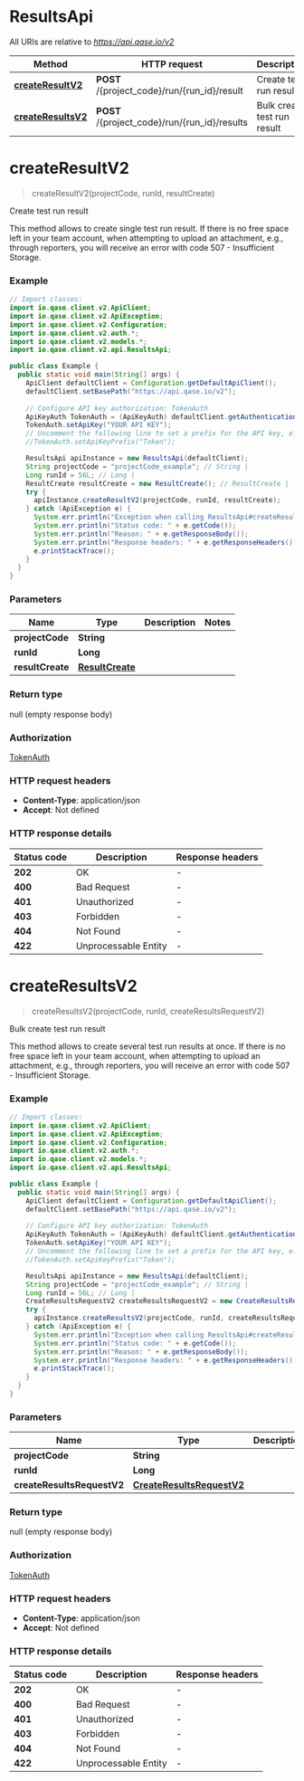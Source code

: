 # ResultsApi

All URIs are relative to *https://api.qase.io/v2*

| Method | HTTP request | Description |
|------------- | ------------- | -------------|
| [**createResultV2**](ResultsApi.md#createResultV2) | **POST** /{project_code}/run/{run_id}/result | Create test run result |
| [**createResultsV2**](ResultsApi.md#createResultsV2) | **POST** /{project_code}/run/{run_id}/results | Bulk create test run result |


<a id="createResultV2"></a>
# **createResultV2**
> createResultV2(projectCode, runId, resultCreate)

Create test run result

This method allows to create single test run result.  If there is no free space left in your team account, when attempting to upload an attachment, e.g., through reporters, you will receive an error with code 507 - Insufficient Storage. 

### Example
```java
// Import classes:
import io.qase.client.v2.ApiClient;
import io.qase.client.v2.ApiException;
import io.qase.client.v2.Configuration;
import io.qase.client.v2.auth.*;
import io.qase.client.v2.models.*;
import io.qase.client.v2.api.ResultsApi;

public class Example {
  public static void main(String[] args) {
    ApiClient defaultClient = Configuration.getDefaultApiClient();
    defaultClient.setBasePath("https://api.qase.io/v2");
    
    // Configure API key authorization: TokenAuth
    ApiKeyAuth TokenAuth = (ApiKeyAuth) defaultClient.getAuthentication("TokenAuth");
    TokenAuth.setApiKey("YOUR API KEY");
    // Uncomment the following line to set a prefix for the API key, e.g. "Token" (defaults to null)
    //TokenAuth.setApiKeyPrefix("Token");

    ResultsApi apiInstance = new ResultsApi(defaultClient);
    String projectCode = "projectCode_example"; // String | 
    Long runId = 56L; // Long | 
    ResultCreate resultCreate = new ResultCreate(); // ResultCreate | 
    try {
      apiInstance.createResultV2(projectCode, runId, resultCreate);
    } catch (ApiException e) {
      System.err.println("Exception when calling ResultsApi#createResultV2");
      System.err.println("Status code: " + e.getCode());
      System.err.println("Reason: " + e.getResponseBody());
      System.err.println("Response headers: " + e.getResponseHeaders());
      e.printStackTrace();
    }
  }
}
```

### Parameters

| Name | Type | Description  | Notes |
|------------- | ------------- | ------------- | -------------|
| **projectCode** | **String**|  | |
| **runId** | **Long**|  | |
| **resultCreate** | [**ResultCreate**](ResultCreate.md)|  | |

### Return type

null (empty response body)

### Authorization

[TokenAuth](../README.md#TokenAuth)

### HTTP request headers

 - **Content-Type**: application/json
 - **Accept**: Not defined

### HTTP response details
| Status code | Description | Response headers |
|-------------|-------------|------------------|
| **202** | OK |  -  |
| **400** | Bad Request |  -  |
| **401** | Unauthorized |  -  |
| **403** | Forbidden |  -  |
| **404** | Not Found |  -  |
| **422** | Unprocessable Entity |  -  |

<a id="createResultsV2"></a>
# **createResultsV2**
> createResultsV2(projectCode, runId, createResultsRequestV2)

Bulk create test run result

This method allows to create several test run results at once.  If there is no free space left in your team account, when attempting to upload an attachment, e.g., through reporters, you will receive an error with code 507 - Insufficient Storage. 

### Example
```java
// Import classes:
import io.qase.client.v2.ApiClient;
import io.qase.client.v2.ApiException;
import io.qase.client.v2.Configuration;
import io.qase.client.v2.auth.*;
import io.qase.client.v2.models.*;
import io.qase.client.v2.api.ResultsApi;

public class Example {
  public static void main(String[] args) {
    ApiClient defaultClient = Configuration.getDefaultApiClient();
    defaultClient.setBasePath("https://api.qase.io/v2");
    
    // Configure API key authorization: TokenAuth
    ApiKeyAuth TokenAuth = (ApiKeyAuth) defaultClient.getAuthentication("TokenAuth");
    TokenAuth.setApiKey("YOUR API KEY");
    // Uncomment the following line to set a prefix for the API key, e.g. "Token" (defaults to null)
    //TokenAuth.setApiKeyPrefix("Token");

    ResultsApi apiInstance = new ResultsApi(defaultClient);
    String projectCode = "projectCode_example"; // String | 
    Long runId = 56L; // Long | 
    CreateResultsRequestV2 createResultsRequestV2 = new CreateResultsRequestV2(); // CreateResultsRequestV2 | 
    try {
      apiInstance.createResultsV2(projectCode, runId, createResultsRequestV2);
    } catch (ApiException e) {
      System.err.println("Exception when calling ResultsApi#createResultsV2");
      System.err.println("Status code: " + e.getCode());
      System.err.println("Reason: " + e.getResponseBody());
      System.err.println("Response headers: " + e.getResponseHeaders());
      e.printStackTrace();
    }
  }
}
```

### Parameters

| Name | Type | Description  | Notes |
|------------- | ------------- | ------------- | -------------|
| **projectCode** | **String**|  | |
| **runId** | **Long**|  | |
| **createResultsRequestV2** | [**CreateResultsRequestV2**](CreateResultsRequestV2.md)|  | |

### Return type

null (empty response body)

### Authorization

[TokenAuth](../README.md#TokenAuth)

### HTTP request headers

 - **Content-Type**: application/json
 - **Accept**: Not defined

### HTTP response details
| Status code | Description | Response headers |
|-------------|-------------|------------------|
| **202** | OK |  -  |
| **400** | Bad Request |  -  |
| **401** | Unauthorized |  -  |
| **403** | Forbidden |  -  |
| **404** | Not Found |  -  |
| **422** | Unprocessable Entity |  -  |

